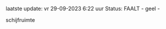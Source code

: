 laatste update: 
vr 29-09-2023  6:22   uur 
Status: FAALT - geel - 
<div class="service Y">schijfruimte</div>